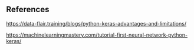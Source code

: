 ## References 

https://data-flair.training/blogs/python-keras-advantages-and-limitations/

https://machinelearningmastery.com/tutorial-first-neural-network-python-keras/

